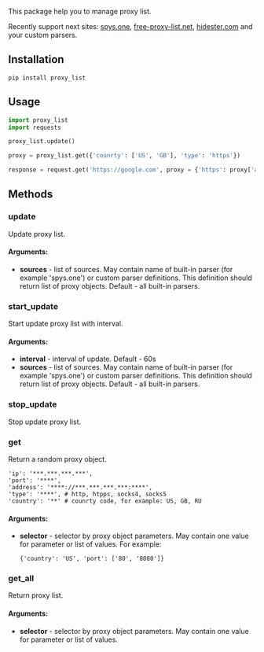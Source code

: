 This package help you to manage proxy list.

Recently support next sites:
<a href = 'http://spys.one/proxies/'>spys.one</a>,
<a href = 'https://free-proxy-list.net/'>free-proxy-list.net</a>,
<a href = 'https://hidester.com/proxylist/'>hidester.com</a>
and your custom parsers.

<h2> Installation </h2>

    pip install proxy_list

<h2> Usage </h2>

```python
import proxy_list
import requests

proxy_list.update()

proxy = proxy_list.get({'counrty': ['US', 'GB'], 'type': 'https'})

response = request.get('https://google.com', proxy = {'https': proxy['address'])})
```

<h2> Methods </h2>

<h3> update </h3>

Update proxy list.

<h4> Arguments: </h4>
<ul>
    <li>
        <b>sources</b>
        - list of sources. May contain name of built-in parser
        (for example 'spys.one') or custom parser definitions. This definition
        should return list of proxy objects. Default - all built-in parsers.
    </li>
</ul>

<h3> start_update </h3>

Start update proxy list with interval.

<h4> Arguments: </h4>
<ul>
    <li> <b>interval</b> - interval of update. Default - 60s</li>
    <li>
        <b>sources</b>
        - list of sources. May contain name of built-in parser
        (for example 'spys.one') or custom parser definitions. This definition
        should return list of proxy objects. Default - all built-in parsers.
    </li>
</ul>

<h3> stop_update </h3>

Stop update proxy list.

<h3> get </h3>

Return a random proxy object.

    'ip': '***.***.***.***',
    'port': '****',
    'address': '****://***.***.***.***:****',
    'type': '****', # http, htpps, socks4, socks5
    'country': '**' # counrty code, for example: US, GB, RU

<h4> Arguments: </h4>
<ul>
    <li>
        <b>selector</b>
        - selector by proxy object parameters. May contain one value for parameter or
        list of values. For example:
    </li>

    {'country': 'US', 'port': ['80', '8080']}
</ul>

<h3> get_all </h3>

Return proxy list.

<h4> Arguments: </h4>
<ul>
    <li>
        <b>selector</b>
        - selector by proxy object parameters. May contain one value for parameter or
        list of values.
    </li>
</ul>
